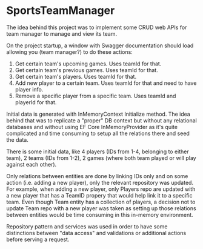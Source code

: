 # SportsTeamManager

The idea behind this project was to implement some CRUD web APIs for team manager to manage and view its team.


On the project startup, a window with Swagger documentation should load allowing you (team manager?) to do these actions:


1. Get certain team's upcoming games. Uses teamId for that.
2. Get certain team's previous games. Uses teamId for that.
3. Get certain team's players. Uses teamId for that.
4. Add new player to a certain team. Uses teamId for that and need to have player info.
5. Remove a specific player from a specific team. Uses teamId and playerId for that.


Initial data is generated with InMemoryContext Initialize method. The idea behind that was to replicate a "proper" DB context but without any relational databases
and without using EF Core InMemoryProvider as it's quite complicated and time consuming to setup all the relations there and seed the data.


There is some initial data, like 4 players (IDs from 1-4, belonging to either team), 2 teams (IDs from 1-2), 2 games (where both team played or will play against each other).


Only relations between entities are done by linking IDs only and on some action (i.e. adding a new player), only the relevant repository was updated.
For example, when adding a new player, only Players repo are updated with a new player that has a TeamID propery that would help link it to a specific team. Even though Team entity
has a collection of players, a decision not to update Team repo with a new player was taken as setting up those relations between entities would be time consuming in this in-memory environment.

Repository pattern and services was used in order to have some distinctions between "data access" and validations or additional actions before serving a request.
